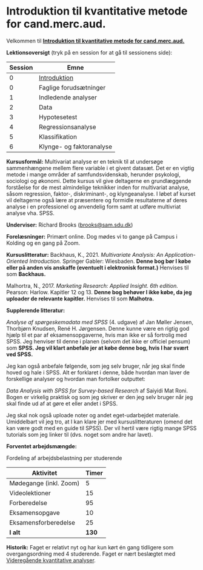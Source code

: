 # Introduktion til kvantitative metode for cand.merc.aud.

Velkommen til [**Introduktion til kvantitative metode for cand.merc.aud.**](https://odin.sdu.dk/sitecore/index.php?a=searchfagbesk&bbcourseid=B200049201-1-F24&lang=da)

**Lektionsoversigt** (tryk på en session for at gå til sessionens side):

| Session             | Emne |
|-----------------------|-------|
| 0 | [Introduktion](https://github.com/RBrooksDK/Kvant/blob/main/0.%20Introduktion.md)     |
| 0 | Faglige forudsætninger    |
| 1 | Indledende analyser    |
| 2 | Data    |
| 3 | Hypotesetest    |
| 4 | Regressionsanalyse |
| 5 | Klassifikation |
| 6 | Klynge- og faktoranalyse |

**Kursusformål:** Multivariat analyse er en teknik til at undersøge sammenhængene mellem flere variable i et givent datasæt. Det er en vigtig metode i mange områder af samfundsvidenskab, herunder psykologi, sociologi og økonomi. Dette kursus vil give deltagerne en grundlæggende forståelse for de mest almindelige teknikker inden for multivariat analyse, såsom regression, faktor-, diskriminant-, og klyngeanalyse. I løbet af kurset vil deltagerne også lære at præsentere og formidle resultaterne af deres analyse i en professionel og anvendelig form samt at udføre multivriat analyse vha. SPSS.

**Underviser:** Richard Brooks (brooks@sam.sdu.dk)

**Forelæsninger:** Primært online. Dog mødes vi to gange på Campus i Kolding og en gang på Zoom.

**Kursuslitteratur:**
Backhaus, K., 2021. *Multivariate Analysis: An Application-Oriented Introduction.* Springer Gabler: Wiesbaden. **Denne bog bør I købe eller på anden vis anskaffe (eventuelt i elektronisk format.)** Henvises til som **Backhaus.**

Malhortra, N., 2017. *Marketing Research: Applied Insight. 6th edition.* Pearson: Harlow. Kapitler 12 og 13. **Denne bog behøver I ikke købe, da jeg uploader de relevante kapitler.** Henvises til som **Malhotra.**

**Supplerende litteratur:**

*Analyse af spørgeskemadata med SPSS* (4. udgave) af Jan Møller Jensen, Thorbjørn Knudsen, René H. Jørgensen. Denne kunne være en rigtig god hjælp til et par af eksamensopgaverne, hvis man ikke er så fortrolig med SPSS. Jeg henviser til denne i planen (selvom det ikke er officiel pensum) som **SPSS. Jeg vil klart anbefale jer at købe denne bog, hvis I har svært ved SPSS.**

Jeg kan også anbefale følgende, som jeg selv bruger, når jeg skal finde hoved og hale i SPSS. Alt er forklaret i denne, både hvordan man laver de forskellige analyser og hvordan man fortolker outputtet:

*Data Analysis with SPSS for Survey-based Research* af Saiyidi Mat Roni. Bogen er virkelig praktisk og som jeg skriver er den jeg selv bruger når jeg skal finde ud af at gøre et eller andet i SPSS.

Jeg skal nok også uploade noter og andet eget-udarbejdet materiale. Umiddelbart vil jeg tro, at I kan klare jer med kursuslitteraturen (omend det kan være godt med en guide til SPSS). Der vil hertil være rigtig mange SPSS tutorials som jeg linker til (dvs. noget som andre har lavet).

**Forventet arbejdsmængde:**

Fordeling af arbejdsbelastning per studerende

| Aktivitet             | Timer |
|-----------------------|-------|
| Mødegange (inkl. Zoom) | 5     |
| Videolektioner        | 15    |
| Forberedelse          | 95    |
| Eksamensopgave        | 10    |
| Eksamensforberedelse  | 25    |
| **I alt**             | **130** |

**Historik:** Faget er relativt nyt og har kun kørt én gang tidligere som overgangsordning med 4 studerende. Faget er nært beslægtet med [Videregående kvantitative analyser](https://odin.sdu.dk/sitecore/index.php?a=searchfagbesk&uva=b100194x01).
